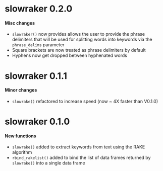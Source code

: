 # slowraker 0.2.0

#### Misc changes

* `slowraker()` now provides allows the user to provide the phrase delimiters that will be used for splitting words into keywords via the `phrase_delims` parameter
* Square brackets are now treated as phrase delimiters by default
* Hyphens now get dropped between hyphenated words

# slowraker 0.1.1

#### Minor changes

* `slowrake()` refactored to increase speed (now ~ 4X faster than V0.1.0)

# slowraker 0.1.0

#### New functions

* `slowrake()` added to extract keywords from text using the RAKE algorithm
* `rbind_rakelist()` added to bind the list of data frames returned by `slowrake()` into a single data frame